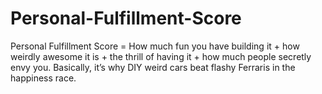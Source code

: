 # Personal-Fulfillment-Score
Personal Fulfillment Score = How much fun you have building it + how weirdly awesome it is + the thrill of having it + how much people secretly envy you.  Basically, it’s why DIY weird cars beat flashy Ferraris in the happiness race. 
